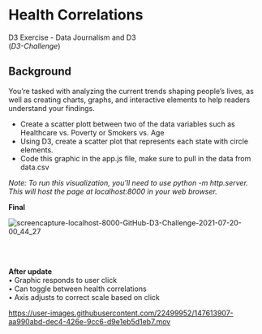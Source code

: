 # Health Correlations
D3 Exercise - Data Journalism and D3
<br>
(<i>D3-Challenge</i>)

## Background
You’re tasked with analyzing the current trends shaping people’s lives, as well as creating charts, graphs, and interactive elements to help readers understand your findings.

* Create a scatter plott between two of the data variables such as Healthcare vs. Poverty or Smokers vs. Age
* Using D3, create a scatter plot that represents each state with circle elements.
*  Code this graphic in the app.js file, make sure to pull in the data from data.csv


<i>Note: To run this visualization, you'll need to use python -m http.server. This will host the page at localhost:8000 in your web browser.</i>

  <b>Final</b>
  
  ![screencapture-localhost-8000-GitHub-D3-Challenge-2021-07-20-00_44_27](https://user-images.githubusercontent.com/22499952/126263312-42c97041-99cf-4beb-9853-991bf2836de1.png)
  
  <br><br>

<b>After update</b> <br>
• Graphic responds to user click <br>
• Can toggle between health correlations <br>
• Axis adjusts to correct scale based on click 


https://user-images.githubusercontent.com/22499952/147613907-aa990abd-dec4-426e-9cc6-d9e1eb5d1eb7.mov



